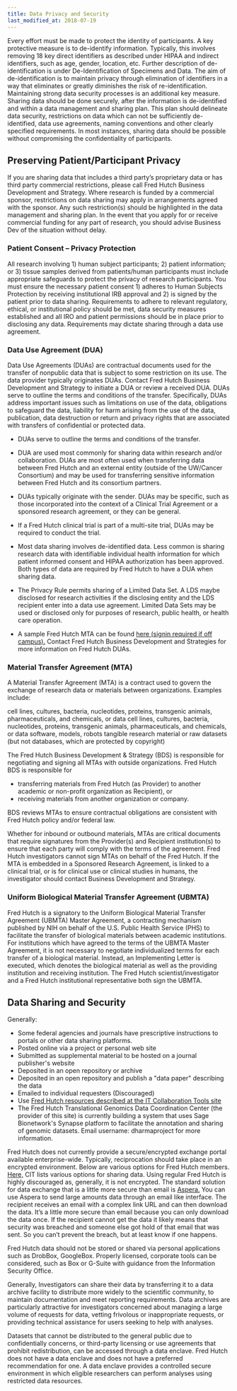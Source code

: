 ```yaml
---
title: Data Privacy and Security
last_modified_at: 2018-07-19
---
```


Every effort must be made to protect the identity of participants.  A key protective measure is to de-identify information.  Typically, this involves removing 18 key direct identifiers as described under HIPAA and indirect identifiers, such as age, gender, location, etc.  Further description of de-identification is under De-Identification of Specimens and Data.  The aim of de-identification is to maintain privacy through elimination of identifiers in a way that eliminates or greatly diminishes the risk of re-identification.  Maintaining strong data security processes is an additional key measure.  Sharing data should be done securely, after the information is de-identified and within a data management and sharing plan.  This plan should delineate data security, restrictions on data which can not be sufficiently de-identified, data use agreements, naming conventions and other clearly specified requirements.  In most instances, sharing data should be possible without compromising the confidentiality of participants.

## Preserving Patient/Participant Privacy
If you are sharing data that includes a third party’s proprietary data or has third party commercial restrictions, please call Fred Hutch Business Development and Strategy.  Where research is funded by a commercial sponsor, restrictions on data sharing may apply in arrangements agreed with the sponsor. Any such restriction(s) should be highlighted in the data management and sharing plan. In the event that you apply for or receive commercial funding for any part of research, you should advise Business Dev of the situation without delay.

### Patient Consent – Privacy Protection
All research involving 1) human subject participants; 2) patient information; or 3) tissue samples derived from patients/human participants must include appropriate safeguards to protect the privacy of research participants.  You must ensure the necessary patient consent 1) adheres to Human Subjects Protection by receiving institutional IRB approval and 2) is signed by the patient prior to data sharing.  Requirements to adhere to relevant regulatory, ethical, or institutional policy should be met, data security measures established and all IRO and patient permissions should be in place prior to disclosing any data.  Requirements may dictate sharing through a data use agreement.  

### Data Use Agreement (DUA)
Data Use Agreements (DUAs) are contractual documents used for the transfer of nonpublic data that is subject to some restriction on its use.  The data provider typically originates DUAs.  Contact Fred Hutch Business Development and Strategy to initiate a DUA or review a received DUA.  DUAs serve to outline the terms and conditions of the transfer. Specifically, DUAs address important issues such as limitations on use of the data, obligations to safeguard the data, liability for harm arising from the use of the data, publication, data destruction or return and privacy rights that are associated with transfers of confidential or protected data.
  - DUAs serve to outline the terms and conditions of the transfer.

  - DUA are used most commonly for sharing data within research and/or collaboration.  DUAs are most often used when transferring data between Fred Hutch and an external entity (outside of the UW/Cancer Consortium) and may be used for transferring sensitive information between Fred Hutch and its consortium partners.  

  - DUAs typically originate with the sender.  DUAs may be specific, such as those incorporated into the context of a Clinical Trial Agreement or a sponsored research agreement, or they can be general.

  - If a Fred Hutch clinical trial is part of a multi-site trial, DUAs may be required to conduct the trial.

  - Most data sharing involves de-identified data. Less common is sharing research data with identifiable individual health information for which patient informed consent and HIPAA authorization has been approved.  Both types of data are required by Fred Hutch to have a DUA when sharing data.

  - The Privacy Rule permits sharing of a Limited Data Set. A  LDS maybe disclosed for research activities if the disclosing entity and the LDS recipient enter into a data use agreement. Limited Data Sets may be used or disclosed only for purposes of research, public health, or health care operation.  

  - A sample Fred Hutch MTA can be found [here (signin required if off campus).](http://www.compass.fhcrc.org/caretweb/requests/caret%20dua%20final%20201405.pdf) Contact Fred Hutch Business Development and Strategies for more information on Fred Hutch DUAs.

### Material Transfer Agreement (MTA)
A Material Transfer Agreement (MTA) is a contract used to govern the exchange of research data or materials between organizations. Examples include:

  cell lines, cultures, bacteria, nucleotides, proteins, transgenic animals, pharmaceuticals, and chemicals, or data cell lines, cultures, bacteria, nucleotides, proteins, transgenic animals, pharmaceuticals, and chemicals, or data software, models, robots tangible research material or raw datasets (but not databases, which are protected by copyright)

The Fred Hutch Business Development & Strategy (BDS) is responsible for negotiating and signing all MTAs with outside organizations.  Fred Hutch BDS is responsible for

  - transferring materials from Fred Hutch (as Provider) to another academic or non-profit organization as Recipient), or
  - receiving materials from another organization or company.

BDS reviews MTAs to ensure contractual obligations are consistent with Fred Hutch policy and/or federal law.  

Whether for inbound or outbound materials, MTAs are critical documents that require signatures from the Provider(s) and Recipient institution(s) to ensure that each party will comply with the terms of the agreement. Fred Hutch investigators cannot sign MTAs on behalf of the Fred Hutch.  If the MTA is embedded in a Sponsored Research Agreement, is linked to a clinical trial, or is for clinical use or clinical studies in humans, the investigator should contact Business Development and Strategy.

### Uniform Biological Material Transfer Agreement (UBMTA)
Fred Hutch is a signatory to the Uniform Biological Material Transfer Agreement (UBMTA) Master Agreement, a contracting mechanism published by NIH on behalf of the U.S. Public Health Service (PHS) to facilitate the transfer of biological materials between academic institutions.  For institutions which have agreed to the terms of the UBMTA Master Agreement, it is not necessary to negotiate individualized terms for each transfer of a biological material.  Instead, an Implementing Letter is executed, which denotes the biological material as well as the providing institution and receiving institution.  The Fred Hutch scientist/investigator and a Fred Hutch institutional representative both sign the UBMTA.


## Data Sharing and Security
Generally:
  - Some federal agencies and journals have prescriptive instructions to portals or other data sharing platforms.
  - Posted online via a project or personal web site
  - Submitted as supplemental material to be hosted on a journal publisher's website
  - Deposited in an open repository or archive
  - Deposited in an open repository and publish a "data paper" describing the data
  - Emailed to individual requesters (Discouraged)
  - Use [Fred Hutch resources described at the IT Collaboration Tools site](https://centernet.fredhutch.org/cn/u/center-it/collaboration-tools.html)
  - The Fred Hutch Translational Genomics Data Coordination Center (the provider of this site) is currently building a system that uses Sage Bionetwork's Synapse platform to facilitate the annotation and sharing of genomic datasets.  Email username: dharmaproject for more information.  

Fred Hutch does not currently provide a secure/encrypted exchange portal available enterprise-wide.  Typically, reciprocation should take place in an encrypted environment.  Below are various options for Fred Hutch members.
[Here,](https://centernet.fredhutch.org/cn/u/center-it/collaboration-tools.html) CIT lists various options for sharing data.  Using regular Fred Hutch is highly discouraged as, generally, it is not encrypted. The standard solution for data exchange that is a little more secure than email is [Aspera.](https://aspera.fhcrc.org/) You can use Aspera to send large amounts data through an email like interface. The recipient receives an email with a complex link URL and can then download the data. It’s a little more secure than email because you can only download the data once. If the recipient cannot get the data it likely means that security was breached and someone else got hold of that email that was sent. So you can’t prevent the breach, but at least know if one happens.

Fred Hutch data should not be stored or shared via personal applications such as DrobBox, GoogleBox. Properly licensed, corporate tools can be considered, such as Box or G-Suite with guidance from the Information Security Office.

Generally, Investigators can share their data by transferring it to a data archive facility to distribute more widely to the scientific community, to maintain documentation and meet reporting requirements. Data archives are particularly attractive for investigators concerned about managing a large volume of requests for data, vetting frivolous or inappropriate requests, or providing technical assistance for users seeking to help with analyses.

Datasets that cannot be distributed to the general public due to confidentially concerns, or third-party licensing or use agreements that prohibit redistribution, can be accessed through a data enclave. Fred Hutch does not have a data enclave and does not have a preferred recommendation for one. A data enclave provides a controlled secure environment in which eligible researchers can perform analyses using restricted data resources.
